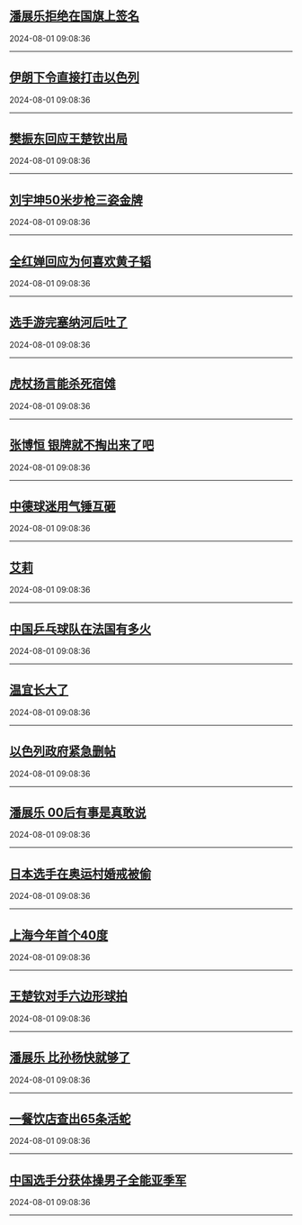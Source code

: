 ## [潘展乐拒绝在国旗上签名](https://search.bilibili.com/all?vt=36849326&keyword=%E6%BD%98%E5%B1%95%E4%B9%90%E6%8B%92%E7%BB%9D%E5%9C%A8%E5%9B%BD%E6%97%97%E4%B8%8A%E7%AD%BE%E5%90%8D&order=click)

2024-08-01 09:08:36

---
## [伊朗下令直接打击以色列](https://search.bilibili.com/all?vt=36849326&keyword=%E4%BC%8A%E6%9C%97%E4%B8%8B%E4%BB%A4%E7%9B%B4%E6%8E%A5%E6%89%93%E5%87%BB%E4%BB%A5%E8%89%B2%E5%88%97&order=click)

2024-08-01 09:08:36

---
## [樊振东回应王楚钦出局](https://search.bilibili.com/all?vt=36849326&keyword=%E6%A8%8A%E6%8C%AF%E4%B8%9C%E5%9B%9E%E5%BA%94%E7%8E%8B%E6%A5%9A%E9%92%A6%E5%87%BA%E5%B1%80&order=click)

2024-08-01 09:08:36

---
## [刘宇坤50米步枪三姿金牌](https://search.bilibili.com/all?vt=36849326&keyword=%E5%88%98%E5%AE%87%E5%9D%A450%E7%B1%B3%E6%AD%A5%E6%9E%AA%E4%B8%89%E5%A7%BF%E9%87%91%E7%89%8C&order=click)

2024-08-01 09:08:36

---
## [全红婵回应为何喜欢黄子韬](https://search.bilibili.com/all?vt=36849326&keyword=%E5%85%A8%E7%BA%A2%E5%A9%B5%E5%9B%9E%E5%BA%94%E4%B8%BA%E4%BD%95%E5%96%9C%E6%AC%A2%E9%BB%84%E5%AD%90%E9%9F%AC&order=click)

2024-08-01 09:08:36

---
## [选手游完塞纳河后吐了](https://search.bilibili.com/all?vt=36849326&keyword=%E9%80%89%E6%89%8B%E6%B8%B8%E5%AE%8C%E5%A1%9E%E7%BA%B3%E6%B2%B3%E5%90%8E%E5%90%90%E4%BA%86&order=click)

2024-08-01 09:08:36

---
## [虎杖扬言能杀死宿傩](https://search.bilibili.com/all?vt=36849326&keyword=%E8%99%8E%E6%9D%96%E6%89%AC%E8%A8%80%E8%83%BD%E6%9D%80%E6%AD%BB%E5%AE%BF%E5%82%A9&order=click)

2024-08-01 09:08:36

---
## [张博恒 银牌就不掏出来了吧](https://search.bilibili.com/all?vt=36849326&keyword=%E5%BC%A0%E5%8D%9A%E6%81%92+%E9%93%B6%E7%89%8C%E5%B0%B1%E4%B8%8D%E6%8E%8F%E5%87%BA%E6%9D%A5%E4%BA%86%E5%90%A7&order=click)

2024-08-01 09:08:36

---
## [中德球迷用气锤互砸](https://search.bilibili.com/all?vt=36849326&keyword=%E4%B8%AD%E5%BE%B7%E7%90%83%E8%BF%B7%E7%94%A8%E6%B0%94%E9%94%A4%E4%BA%92%E7%A0%B8&order=click)

2024-08-01 09:08:36

---
## [艾莉](https://search.bilibili.com/all?vt=36849326&keyword=%E8%89%BE%E8%8E%89&order=click)

2024-08-01 09:08:36

---
## [中国乒乓球队在法国有多火](https://search.bilibili.com/all?vt=36849326&keyword=%E4%B8%AD%E5%9B%BD%E4%B9%92%E4%B9%93%E7%90%83%E9%98%9F%E5%9C%A8%E6%B3%95%E5%9B%BD%E6%9C%89%E5%A4%9A%E7%81%AB&order=click)

2024-08-01 09:08:36

---
## [温宜长大了](https://search.bilibili.com/all?vt=36849326&keyword=%E6%B8%A9%E5%AE%9C%E9%95%BF%E5%A4%A7%E4%BA%86&order=click)

2024-08-01 09:08:36

---
## [以色列政府紧急删帖](https://search.bilibili.com/all?vt=36849326&keyword=%E4%BB%A5%E8%89%B2%E5%88%97%E6%94%BF%E5%BA%9C%E7%B4%A7%E6%80%A5%E5%88%A0%E5%B8%96&order=click)

2024-08-01 09:08:36

---
## [潘展乐 00后有事是真敢说](https://search.bilibili.com/all?vt=36849326&keyword=%E6%BD%98%E5%B1%95%E4%B9%90+00%E5%90%8E%E6%9C%89%E4%BA%8B%E6%98%AF%E7%9C%9F%E6%95%A2%E8%AF%B4&order=click)

2024-08-01 09:08:36

---
## [日本选手在奥运村婚戒被偷](https://search.bilibili.com/all?vt=36849326&keyword=%E6%97%A5%E6%9C%AC%E9%80%89%E6%89%8B%E5%9C%A8%E5%A5%A5%E8%BF%90%E6%9D%91%E5%A9%9A%E6%88%92%E8%A2%AB%E5%81%B7&order=click)

2024-08-01 09:08:36

---
## [上海今年首个40度](https://search.bilibili.com/all?vt=36849326&keyword=%E4%B8%8A%E6%B5%B7%E4%BB%8A%E5%B9%B4%E9%A6%96%E4%B8%AA40%E5%BA%A6&order=click)

2024-08-01 09:08:36

---
## [王楚钦对手六边形球拍](https://search.bilibili.com/all?vt=36849326&keyword=%E7%8E%8B%E6%A5%9A%E9%92%A6%E5%AF%B9%E6%89%8B%E5%85%AD%E8%BE%B9%E5%BD%A2%E7%90%83%E6%8B%8D&order=click)

2024-08-01 09:08:36

---
## [潘展乐 比孙杨快就够了](https://search.bilibili.com/all?vt=36849326&keyword=%E6%BD%98%E5%B1%95%E4%B9%90+%E6%AF%94%E5%AD%99%E6%9D%A8%E5%BF%AB%E5%B0%B1%E5%A4%9F%E4%BA%86&order=click)

2024-08-01 09:08:36

---
## [一餐饮店查出65条活蛇](https://search.bilibili.com/all?vt=36849326&keyword=%E4%B8%80%E9%A4%90%E9%A5%AE%E5%BA%97%E6%9F%A5%E5%87%BA65%E6%9D%A1%E6%B4%BB%E8%9B%87&order=click)

2024-08-01 09:08:36

---
## [中国选手分获体操男子全能亚季军](https://search.bilibili.com/all?vt=36849326&keyword=%E4%B8%AD%E5%9B%BD%E9%80%89%E6%89%8B%E5%88%86%E8%8E%B7%E4%BD%93%E6%93%8D%E7%94%B7%E5%AD%90%E5%85%A8%E8%83%BD%E4%BA%9A%E5%AD%A3%E5%86%9B&order=click)

2024-08-01 09:08:36

---
